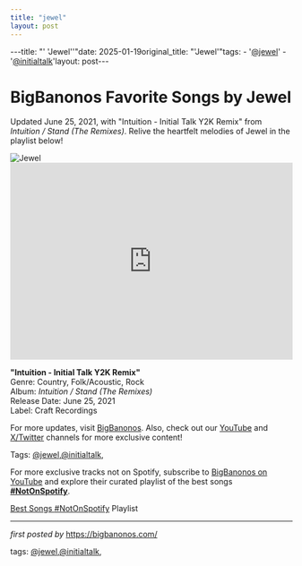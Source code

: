 ```yaml
---
title: "jewel"
layout: post
---
```

---title: "' 'Jewel''"date: 2025-01-19original_title: "'Jewel'"tags:  - '[@jewel](/tags/jewel/)'  - '[@initialtalk](/tags/initialtalk/)'layout: post---<!-- Title of the Post --><h1 >BigBanonos Favorite Songs by Jewel</h1> <!-- Introductory Text --><p >Updated June 25, 2021, with "Intuition - Initial Talk Y2K Remix" from <em>Intuition / Stand (The Remixes)</em>. Relive the heartfelt melodies of Jewel in the playlist below!</p> <!-- Featured Image --><div > <img src="https://i.scdn.co/image/ab67616d0000b273582b5f07595d175732669708" alt="Jewel" /></div> <!-- Spotify Embed --><div > <iframe src="https://open.spotify.com/embed/playlist/7gGWEJV1Ynsk1IVPiYbpqp?utm_source=generator" width="100%" height="352" frameborder="0" allowfullscreen="" allow="autoplay; clipboard-write; encrypted-media; fullscreen; picture-in-picture" loading="lazy"></iframe></div> <!-- Song Information --><div > <p><strong>"Intuition - Initial Talk Y2K Remix"</strong><br> Genre: Country, Folk/Acoustic, Rock<br> Album: <em>Intuition / Stand (The Remixes)</em><br> Release Date: June 25, 2021<br> Label: Craft Recordings</p></div> <!-- Footer Links --><div > <p>For more updates, visit <a href="https://bigbanonos.com/" target="_blank">BigBanonos</a>. Also, check out our <a href="https://www.youtube.com/[@BigBanonos](/tags/BigBanonos/)" target="_blank">YouTube</a> and <a href="https://x.com/bigbanonos" target="_blank">X/Twitter</a> channels for more exclusive content!</p></div> <!-- Tags --><p >Tags: [@jewel](/tags/jewel/),[@initialtalk](/tags/initialtalk/),</p><!--Subscribe and Playlist Links--><div>    <p>For more exclusive tracks not on Spotify, subscribe to <a href="https://www.youtube.com/[@BigBanonos](/tags/BigBanonos/)" target="_blank">BigBanonos on YouTube</a> and explore their curated playlist of the best songs <strong>[#NotOnSpotify](/tags/NotOnSpotify/)</strong>.</p>    <p><a href="https://www.youtube.com/playlist?list=PLtuNtuTatqI0kFahUCbtbfenC_ET5O_tr" target="_blank">Best Songs [#NotOnSpotify](/tags/NotOnSpotify/) Playlist<br /></a></p></div><hr /><p><em>first posted by</em> <a href="https://bigbanonos.com/" rel="noopener" target="_new">https://bigbanonos.com/</a></p><p>tags: [@jewel](/tags/jewel/),[@initialtalk](/tags/initialtalk/),</p>